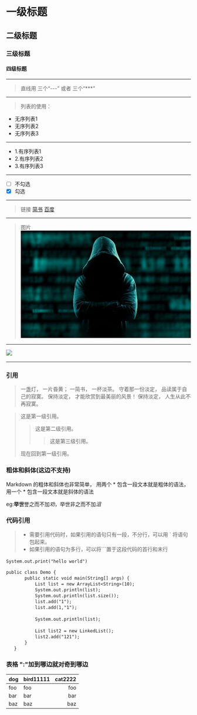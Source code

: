 # 一级标题
## 二级标题
### 三级标题
#### 四级标题

---
> 直线用 三个“---” 或者 三个“***”
***

> 列表的使用：
- 无序列表1
- 无序列表2
- 无序列表3

---
- 1.有序列表1
- 2.有序列表2
- 3.有序列表3
---

- [ ] 不勾选
- [x] 勾选

---
> 链接
[简书](http://www.jianshu.com)
[百度](http://www.baidu.com)
---
> 图片
![](shuaib.jpg "focus显示的东东")
---
![](http://img.52z.com/upload/news/image/20180621/20180621055734_59936.jpg)

---
### 引用
> 一盏灯， 一片昏黄； 一简书， 一杯淡茶。 守着那一份淡定， 品读属于自己的寂寞。 保持淡定， 才能欣赏到最美丽的风景！ 保持淡定， 人生从此不再寂寞。

> 这是第一级引用。
>
> > 这是第二级引用。
> > > 这是第三级引用。
>
> 现在回到第一级引用。
### 粗体和斜体(这边不支持)
Markdown 的粗体和斜体也非常简单，
用两个 * 包含一段文本就是粗体的语法，
用一个 * 包含一段文本就是斜体的语法

eg:**举世**誉之而不加*劝*，举世非之而不加*沮*

### 代码引用
>- 需要引用代码时，如果引用的语句只有一段，不分行，可以用 ` 将语句包起来。
>- 如果引用的语句为多行，可以将```置于这段代码的首行和末行

`System.out.print("hello world")`

```
public class Demo {
       public static void main(String[] args) {
           List list = new ArrayList<String>(10);
           System.out.println(list);
           System.out.println(list.size());
           list.add("1");
           list.add(1,"1");
   
           System.out.println(list);
   
           List list2 = new LinkedList();
           list2.add("121");
       }
   }

```

### 表格 ":"加到哪边就对奇到哪边
dog | bird11111 | cat2222
----|:------|----:
foo | foo  | foo
bar | bar  | bar
baz | baz  | baz

